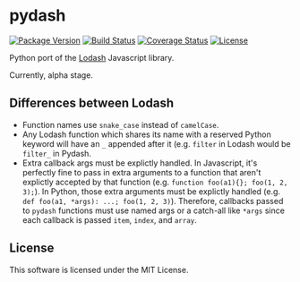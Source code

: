 # pydash

[![Package Version](https://pypip.in/version/pydash/badge.png)](https://pypi.python.org/pypi/pydash/)
[![Build Status](https://travis-ci.org/dgilland/pydash.png?branch=master)](https://travis-ci.org/dgilland/pydash)
[![Coverage Status](https://coveralls.io/repos/dgilland/pydash/badge.png?branch=master)](https://coveralls.io/r/dgilland/pydash)
[![License](https://pypip.in/license/pydash/badge.png)](https://pypi.python.org/pypi/pydash/)


Python port of the [Lodash](http://lodash.com/) Javascript library.

Currently, alpha stage.


## Differences between Lodash

- Function names use `snake_case` instead of `camelCase`.
- Any Lodash function which shares its name with a reserved Python keyword will have an `_` appended after it (e.g. `filter` in Lodash would be `filter_` in Pydash.
- Extra callback args must be explictly handled. In Javascript, it's perfectly fine to pass in extra arguments to a function that aren't explictly accepted by that function (e.g. `function foo(a1){}; foo(1, 2, 3);`). In Python, those extra arguments must be explictly handled (e.g. `def foo(a1, *args): ...; foo(1, 2, 3)`). Therefore, callbacks passed to `pydash` functions must use named args or a catch-all like `*args` since each callback is passed `item`, `index`, and `array`.


## License

This software is licensed under the MIT License.
